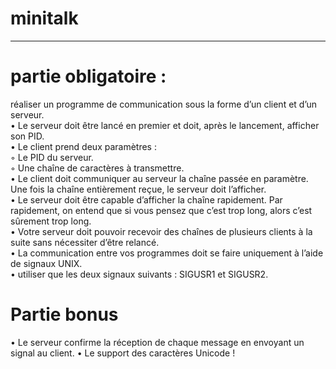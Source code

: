 # minitalk
-----------------------------------------------------------------------------------------------------------------------------------------------------------------
# partie obligatoire :
 réaliser un programme de communication sous la forme d’un client et d’un serveur. <br />
• Le serveur doit être lancé en premier et doit, après le lancement, afficher son PID.<br />
• Le client prend deux paramètres :<br />
  ◦ Le PID du serveur.<br />
  ◦ Une chaîne de caractères à transmettre.<br />
• Le client doit communiquer au serveur la chaîne passée en paramètre.<br />
   Une fois la chaîne entièrement reçue, le serveur doit l’afficher.<br />
• Le serveur doit être capable d’afficher la chaîne rapidement. Par rapidement, on entend que si vous pensez que c’est trop long, alors c’est sûrement trop long.<br />
• Votre serveur doit pouvoir recevoir des chaînes de plusieurs clients à la suite sans nécessiter d’être relancé.<br />
• La communication entre vos programmes doit se faire uniquement à l’aide de signaux UNIX.<br />
• utiliser que les deux signaux suivants : SIGUSR1 et SIGUSR2. <br />
# Partie bonus
• Le serveur confirme la réception de chaque message en envoyant un signal au client.
• Le support des caractères Unicode !
